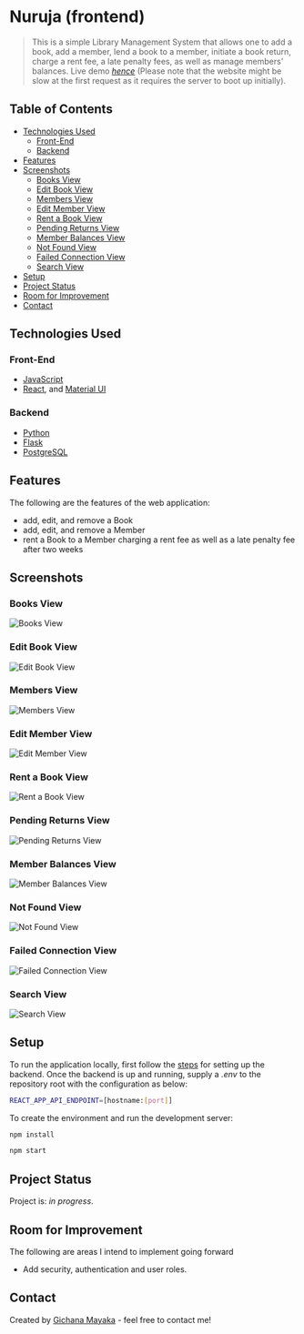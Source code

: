 # Nuruja (frontend)

> This is a simple Library Management System that allows one to add a book, add a member, lend a book to a member,
> initiate
> a book return, charge a rent fee, a late penalty fees, as well as manage members' balances.
> Live demo [_hence_](https://nuruja.vercel.app) (Please note that the website might be slow at the first request as it
> requires the server to boot up initially).

## Table of Contents

* [Technologies Used](#technologies-used)
    * [Front-End](#front-end)
    * [Backend](#backend)
* [Features](#features)
* [Screenshots](#screenshots)
    * [Books View](#books-view)
    * [Edit Book View](#edit-book-view)
    * [Members View](#members-view)
    * [Edit Member View](#edit-member-view)
    * [Rent a Book View](#rent-a-book-view)
    * [Pending Returns View](#pending-returns-view)
    * [Member Balances View](#member-balances-view)
    * [Not Found View](#not-found-view)
    * [Failed Connection View](#failed-connection-view)
    * [Search View](#search-view)
* [Setup](#setup)
* [Project Status](#project-status)
* [Room for Improvement](#room-for-improvement)
* [Contact](#contact)

## Technologies Used

### Front-End

- [JavaScript](https://en.wikipedia.org/wiki/JavaScript)
- [React](https://react.dev/), and [Material UI](https://mui.com/)

### Backend

- [Python](https://www.python.org/)
- [Flask](https://flask.palletsprojects.com/en/2.3.x/)
- [PostgreSQL](https://www.postgresql.org/)

## Features

The following are the features of the web application:

- add, edit, and remove a Book
- add, edit, and remove a Member
- rent a Book to a Member charging a rent fee as well as a late penalty fee after two weeks

## Screenshots

### Books View

![Books View](./docs/images/books-view.png)

### Edit Book View

![Edit Book View](./docs/images/edit-book-view.png)

### Members View

![Members View](./docs/images/members-view.png)

### Edit Member View

![Edit Member View](./docs/images/edit-member-view.png)

### Rent a Book View

![Rent a Book View](./docs/images/rent-book-view.png)

### Pending Returns View

![Pending Returns View](./docs/images/pending-returns-view.png)

### Member Balances View

![Member Balances View](./docs/images/member-balances-view.png)

### Not Found View

![Not Found View](./docs/images/not-found-view.png)

### Failed Connection View

![Failed Connection View](./docs/images/failed-connection-view.png)

### Search View

![Search View](./docs/images/search-view.png)

## Setup

To run the application locally, first follow the [steps](https://github.com/GichanaMayaka/nuruja/#readme) for setting up
the backend. Once the backend is up and running, supply a _.env_ to the repository root with the configuration as below:

```bash
REACT_APP_API_ENDPOINT=[hostname:[port]]
```

To create the environment and run the development server:

```bash
npm install

npm start
```

## Project Status

Project is: _in progress_.

## Room for Improvement

The following are areas I intend to implement going forward

- Add security, authentication and user roles.

## Contact

Created by [Gichana Mayaka](mailto://gichanamayaka@gmail.com) - feel free to contact me!
